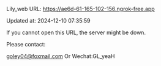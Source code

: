 Lily_web URL: https://ae6d-61-165-102-156.ngrok-free.app

Updated at: 2024-12-10 07:35:59

If you cannot open this URL, the server might be down.

Please contact: 

goley04@foxmail.com Or Wechat:GL_yeaH
